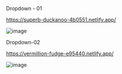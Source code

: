 Dropdown - 01

https://superb-duckanoo-4b0551.netlify.app/

![image](https://github.com/Deepak-197/DropDowns/assets/104504771/f0271efa-b380-4c07-b1f7-1dcd3290d65b)


Dropdown-02

https://vermillion-fudge-e95440.netlify.app/

![image](https://github.com/Deepak-197/DropDowns/assets/104504771/4a538da8-8ada-40e2-b5f9-1f2409d684ea)
